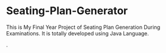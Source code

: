 # Seating-Plan-Generator

This is My Final Year Project of Seating Plan Generation During Examinations. It is totally developed using Java Language.












































































































































.







































